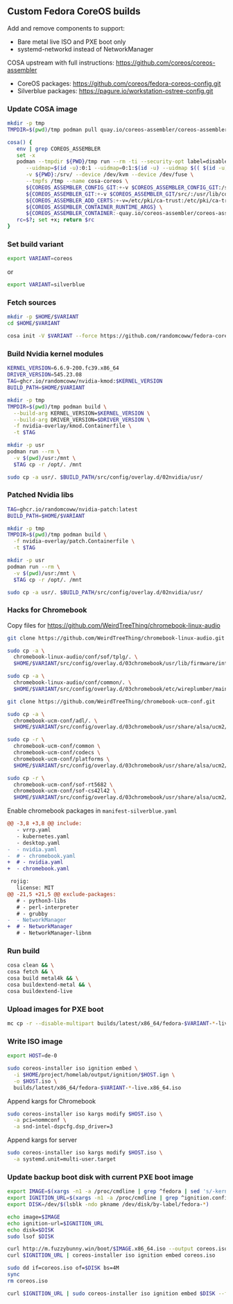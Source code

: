 ## Custom Fedora CoreOS builds

Add and remove components to support:

* Bare metal live ISO and PXE boot only
* systemd-networkd instead of NetworkManager

COSA upstream with full instructions: https://github.com/coreos/coreos-assembler

* CoreOS packages: https://github.com/coreos/fedora-coreos-config.git
* Silverblue packages: https://pagure.io/workstation-ostree-config.git

### Update COSA image

```bash
mkdir -p tmp
TMPDIR=$(pwd)/tmp podman pull quay.io/coreos-assembler/coreos-assembler:latest
```

```bash
cosa() {
   env | grep COREOS_ASSEMBLER
   set -x
   podman --tmpdir ${PWD}/tmp run --rm -ti --security-opt label=disable --privileged -w /srv \
      --uidmap=$(id -u):0:1 --uidmap=0:1:$(id -u) --uidmap $(( $(id -u) + 1 )):$(( $(id -u) + 1 )):55536 \
      -v ${PWD}:/srv/ --device /dev/kvm --device /dev/fuse \
      --tmpfs /tmp --name cosa-coreos \
      ${COREOS_ASSEMBLER_CONFIG_GIT:+-v $COREOS_ASSEMBLER_CONFIG_GIT:/srv/src/config/:ro} \
      ${COREOS_ASSEMBLER_GIT:+-v $COREOS_ASSEMBLER_GIT/src/:/usr/lib/coreos-assembler/:ro} \
      ${COREOS_ASSEMBLER_ADD_CERTS:+-v=/etc/pki/ca-trust:/etc/pki/ca-trust:ro} \
      ${COREOS_ASSEMBLER_CONTAINER_RUNTIME_ARGS} \
      ${COREOS_ASSEMBLER_CONTAINER:-quay.io/coreos-assembler/coreos-assembler:latest} "$@"
   rc=$?; set +x; return $rc
}
```

### Set build variant

```bash
export VARIANT=coreos
```

or

```bash
export VARIANT=silverblue
```

### Fetch sources

```bash
mkdir -p $HOME/$VARIANT
cd $HOME/$VARIANT

cosa init -V $VARIANT --force https://github.com/randomcoww/fedora-coreos-config-custom.git 
```

### Build Nvidia kernel modules

```bash
KERNEL_VERSION=6.6.9-200.fc39.x86_64
DRIVER_VERSION=545.23.08
TAG=ghcr.io/randomcoww/nvidia-kmod:$KERNEL_VERSION
BUILD_PATH=$HOME/$VARIANT

mkdir -p tmp
TMPDIR=$(pwd)/tmp podman build \
  --build-arg KERNEL_VERSION=$KERNEL_VERSION \
  --build-arg DRIVER_VERSION=$DRIVER_VERSION \
  -f nvidia-overlay/kmod.Containerfile \
  -t $TAG

mkdir -p usr
podman run --rm \
  -v $(pwd)/usr:/mnt \
  $TAG cp -r /opt/. /mnt

sudo cp -a usr/. $BUILD_PATH/src/config/overlay.d/02nvidia/usr/
```

### Patched Nvidia libs

```bash
TAG=ghcr.io/randomcoww/nvidia-patch:latest
BUILD_PATH=$HOME/$VARIANT

mkdir -p tmp
TMPDIR=$(pwd)/tmp podman build \
  -f nvidia-overlay/patch.Containerfile \
  -t $TAG

mkdir -p usr
podman run --rm \
  -v $(pwd)/usr:/mnt \
  $TAG cp -r /opt/. /mnt

sudo cp -a usr/. $BUILD_PATH/src/config/overlay.d/02nvidia/usr/
```

### Hacks for Chromebook

Copy files for https://github.com/WeirdTreeThing/chromebook-linux-audio

```bash
git clone https://github.com/WeirdTreeThing/chromebook-linux-audio.git

sudo cp -a \
  chromebook-linux-audio/conf/sof/tplg/. \
  $HOME/$VARIANT/src/config/overlay.d/03chromebook/usr/lib/firmware/intel/sof-tplg/

sudo cp -a \
  chromebook-linux-audio/conf/common/. \
  $HOME/$VARIANT/src/config/overlay.d/03chromebook/etc/wireplumber/main.lua.d/

git clone https://github.com/WeirdTreeThing/chromebook-ucm-conf.git

sudo cp -a \
  chromebook-ucm-conf/adl/. \
  $HOME/$VARIANT/src/config/overlay.d/03chromebook/usr/share/alsa/ucm2/conf.d/

sudo cp -r \
  chromebook-ucm-conf/common \
  chromebook-ucm-conf/codecs \
  chromebook-ucm-conf/platforms \
  $HOME/$VARIANT/src/config/overlay.d/03chromebook/usr/share/alsa/ucm2/

sudo cp -r \
  chromebook-ucm-conf/sof-rt5682 \
  chromebook-ucm-conf/sof-cs42l42 \
  $HOME/$VARIANT/src/config/overlay.d/03chromebook/usr/share/alsa/ucm2/conf.d/
```

Enable chromebook packages in `manifest-silverblue.yaml`

```diff
@@ -3,8 +3,8 @@ include:
   - vrrp.yaml
   - kubernetes.yaml
   - desktop.yaml
-  - nvidia.yaml
-  # - chromebook.yaml
+  # - nvidia.yaml
+  - chromebook.yaml

 rojig:
   license: MIT
@@ -21,5 +21,5 @@ exclude-packages:
   # - python3-libs
   # - perl-interpreter
   # - grubby
-  - NetworkManager
+  # - NetworkManager
   # - NetworkManager-libnm
```

### Run build

```bash
cosa clean && \
cosa fetch && \
cosa build metal4k && \
cosa buildextend-metal && \
cosa buildextend-live
```

### Upload images for PXE boot

```bash
mc cp -r --disable-multipart builds/latest/x86_64/fedora-$VARIANT-*-live* m/boot/
```

### Write ISO image

```bash
export HOST=de-0

sudo coreos-installer iso ignition embed \
  -i $HOME/project/homelab/output/ignition/$HOST.ign \
  -o $HOST.iso \
  builds/latest/x86_64/fedora-$VARIANT-*-live.x86_64.iso
```

Append kargs for Chromebook

```bash
sudo coreos-installer iso kargs modify $HOST.iso \
  -a pci=nommconf \
  -a snd-intel-dspcfg.dsp_driver=3
```

Append kargs for server

```bash
sudo coreos-installer iso kargs modify $HOST.iso \
  -a systemd.unit=multi-user.target
```

### Update backup boot disk with current PXE boot image

```bash
export IMAGE=$(xargs -n1 -a /proc/cmdline | grep ^fedora | sed 's/-kernel-x86_64$//')
export IGNITION_URL=$(xargs -n1 -a /proc/cmdline | grep ^ignition.config.url= | sed 's/ignition.config.url=//')
export DISK=/dev/$(lsblk -ndo pkname /dev/disk/by-label/fedora-*)

echo image=$IMAGE
echo ignition-url=$IGNITION_URL
echo disk=$DISK
sudo lsof $DISK
```

```bash
curl http://m.fuzzybunny.win/boot/$IMAGE.x86_64.iso --output coreos.iso
curl $IGNITION_URL | coreos-installer iso ignition embed coreos.iso

sudo dd if=coreos.iso of=$DISK bs=4M
sync
rm coreos.iso
```

```bash
curl $IGNITION_URL | sudo coreos-installer iso ignition embed $DISK --force
```
